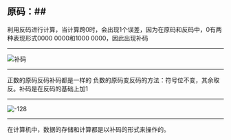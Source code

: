 ## 原码：##

利用反码进行计算，当计算跨0时，会出现1个误差，因为在原码和反码中，0有两种表现形式0000 0000和1000 0000，因此出现补码

---
![补码](http://m.qpic.cn/psc?/V51UtlER36fYng45Fb5k3ktWYR4BINB0/ruAMsa53pVQWN7FLK88i5ujMf279M84jLSb5B*y9L.55QmJmDN2dwrGAprRjVtut*kToIiX45fy.xZ9DTyNv0KXdMBXmjrNL7Z4q.FBrduM!/mnull&bo=GQNsAQAAAAADB1U!&rf=photolist&t=5)

---
正数的原码反码补码都是一样的
负数的原码变反码的方法：符号位不变，其余取反。补码是在反码的基础上加1

---
![-128](http://m.qpic.cn/psc?/V51UtlER36fYng45Fb5k3ktWYR4BINB0/ruAMsa53pVQWN7FLK88i5qXZqrSiuSXOtt5*smLa59Y.MVtYfKTryDqu8NUs2tRnPpd0C0SuH2V8w3yPlzHqdHFpH1r21SkyXYb.D7M2Jas!/mnull&bo=8QfeAwAAAAABBws!&rf=photolist&t=5)

---
在计算机中，数据的存储和计算都是以补码的形式来操作的。
